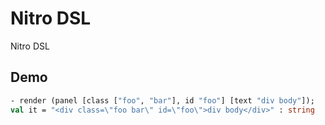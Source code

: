 Nitro DSL
=========

Nitro DSL


Demo
----

```SML
- render (panel [class ["foo", "bar"], id "foo"] [text "div body"]);
val it = "<div class=\"foo bar\" id=\"foo\">div body</div>" : string
```
